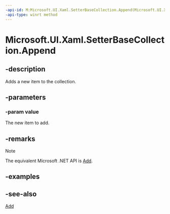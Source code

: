 ```yaml
---
-api-id: M:Microsoft.UI.Xaml.SetterBaseCollection.Append(Microsoft.UI.Xaml.SetterBase)
-api-type: winrt method
---
```


<!-- Method syntax
public void Append(Microsoft.UI.Xaml.SetterBase value)
-->

# Microsoft.UI.Xaml.SetterBaseCollection.Append

## -description

Adds a new item to the collection.

## -parameters

### -param value

The new item to add.

## -remarks

> [!NOTE]
> The equivalent Microsoft .NET API is [Add](/dotnet/api/system.collections.ilist.add).

## -examples

## -see-also

[Add](setterbasecollection_add.md)
